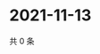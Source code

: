 # 2021-11-13

共 0 条

<!-- BEGIN WEIBO -->
<!-- 最后更新时间 Sat Nov 13 2021 06:08:36 GMT+0800 (China Standard Time) -->

<!-- END WEIBO -->
